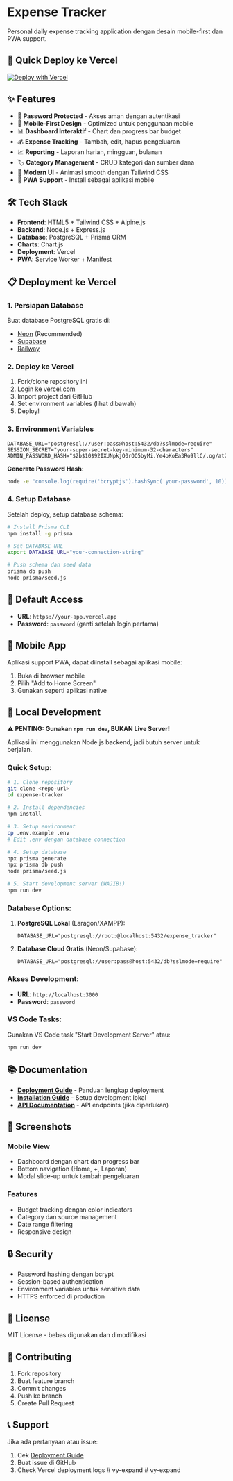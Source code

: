 # Expense Tracker

Personal daily expense tracking application dengan desain mobile-first dan PWA support.

## 🚀 Quick Deploy ke Vercel

[![Deploy with Vercel](https://vercel.com/button)](https://vercel.com/new/clone?repository-url=https%3A%2F%2Fgithub.com%2Fyour-username%2Fexpense-tracker)

## ✨ Features

- 🔐 **Password Protected** - Akses aman dengan autentikasi
- 📱 **Mobile-First Design** - Optimized untuk penggunaan mobile
- 📊 **Dashboard Interaktif** - Chart dan progress bar budget
- 💰 **Expense Tracking** - Tambah, edit, hapus pengeluaran
- 📈 **Reporting** - Laporan harian, mingguan, bulanan
- 🏷️ **Category Management** - CRUD kategori dan sumber dana
- 🎨 **Modern UI** - Animasi smooth dengan Tailwind CSS
- 📱 **PWA Support** - Install sebagai aplikasi mobile

## 🛠️ Tech Stack

- **Frontend**: HTML5 + Tailwind CSS + Alpine.js
- **Backend**: Node.js + Express.js
- **Database**: PostgreSQL + Prisma ORM
- **Charts**: Chart.js
- **Deployment**: Vercel
- **PWA**: Service Worker + Manifest

## 📋 Deployment ke Vercel

### 1. Persiapan Database

Buat database PostgreSQL gratis di:

- [Neon](https://neon.tech) (Recommended)
- [Supabase](https://supabase.com)
- [Railway](https://railway.app)

### 2. Deploy ke Vercel

1. Fork/clone repository ini
2. Login ke [vercel.com](https://vercel.com)
3. Import project dari GitHub
4. Set environment variables (lihat dibawah)
5. Deploy!

### 3. Environment Variables

```env
DATABASE_URL="postgresql://user:pass@host:5432/db?sslmode=require"
SESSION_SECRET="your-super-secret-key-minimum-32-characters"
ADMIN_PASSWORD_HASH="$2b$10$92IXUNpkjO0rOQ5byMi.Ye4oKoEa3Ro9llC/.og/at2.uheWG/igi"
```

**Generate Password Hash:**

```bash
node -e "console.log(require('bcryptjs').hashSync('your-password', 10))"
```

### 4. Setup Database

Setelah deploy, setup database schema:

```bash
# Install Prisma CLI
npm install -g prisma

# Set DATABASE_URL
export DATABASE_URL="your-connection-string"

# Push schema dan seed data
prisma db push
node prisma/seed.js
```

## 🎯 Default Access

- **URL**: `https://your-app.vercel.app`
- **Password**: `password` (ganti setelah login pertama)

## 📱 Mobile App

Aplikasi support PWA, dapat diinstall sebagai aplikasi mobile:

1. Buka di browser mobile
2. Pilih "Add to Home Screen"
3. Gunakan seperti aplikasi native

## 🔧 Local Development

**⚠️ PENTING: Gunakan `npm run dev`, BUKAN Live Server!**

Aplikasi ini menggunakan Node.js backend, jadi butuh server untuk berjalan.

### Quick Setup:

```bash
# 1. Clone repository
git clone <repo-url>
cd expense-tracker

# 2. Install dependencies
npm install

# 3. Setup environment
cp .env.example .env
# Edit .env dengan database connection

# 4. Setup database
npx prisma generate
npx prisma db push
node prisma/seed.js

# 5. Start development server (WAJIB!)
npm run dev
```

### Database Options:

1. **PostgreSQL Lokal** (Laragon/XAMPP):

   ```env
   DATABASE_URL="postgresql://root:@localhost:5432/expense_tracker"
   ```

2. **Database Cloud Gratis** (Neon/Supabase):
   ```env
   DATABASE_URL="postgresql://user:pass@host:5432/db?sslmode=require"
   ```

### Akses Development:

- **URL**: `http://localhost:3000`
- **Password**: `password`

### VS Code Tasks:

Gunakan VS Code task "Start Development Server" atau:

```bash
npm run dev
```

## 📚 Documentation

- **[Deployment Guide](DEPLOYMENT.md)** - Panduan lengkap deployment
- **[Installation Guide](INSTALL.md)** - Setup development lokal
- **[API Documentation](API.md)** - API endpoints (jika diperlukan)

## 🎨 Screenshots

### Mobile View

- Dashboard dengan chart dan progress bar
- Bottom navigation (Home, +, Laporan)
- Modal slide-up untuk tambah pengeluaran

### Features

- Budget tracking dengan color indicators
- Category dan source management
- Date range filtering
- Responsive design

## 🔒 Security

- Password hashing dengan bcrypt
- Session-based authentication
- Environment variables untuk sensitive data
- HTTPS enforced di production

## 📄 License

MIT License - bebas digunakan dan dimodifikasi

## 🤝 Contributing

1. Fork repository
2. Buat feature branch
3. Commit changes
4. Push ke branch
5. Create Pull Request

## 📞 Support

Jika ada pertanyaan atau issue:

1. Cek [Deployment Guide](DEPLOYMENT.md)
2. Buat issue di GitHub
3. Check Vercel deployment logs
#   v y - e x p a n d  
 # vy-expand
